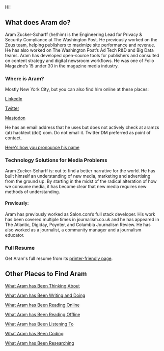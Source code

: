 <!--
**AramZS/AramZS** is a ✨ _special_ ✨ repository because its `README.md` (this file) appears on your GitHub profile.

Here are some ideas to get you started:

- 🔭 I’m currently working on ...
- 🌱 I’m currently learning ...
- 👯 I’m looking to collaborate on ...
- 🤔 I’m looking for help with ...
- 💬 Ask me about ...
- 📫 How to reach me: ...
- 😄 Pronouns: ...
- ⚡ Fun fact: ...
-->

Hi!

## What does Aram do?


Aram Zucker-Scharff (he/him) is the Engineering Lead for Privacy & Security Compliance at The Washington Post. He previously worked on the Zeus team, helping publishers to maximize site performance and revenue. He has also worked on The Washington Post’s Ad Tech R&D and Big Data teams. Aram has developed open-source tools for publishers and consulted on content strategy and digital newsroom workflows. He was one of Folio Magazine’s 15 under 30 in the magazine media industry. 


### Where is Aram?

Mostly New York City, but you can also find him online at these places:

[LinkedIn](http://bit.ly/aramzs)

[Twitter](http://twitter.com/chronotope)

<a rel="me" href="https://indieweb.social/@Chronotope">Mastodon</a>

He has an email address that he uses but does not actively check at aramzs (at) hacktext (dot) com. Do not email it. Twitter DM preferred as point of contact. 

[Here's how you pronounce his name](https://github.com/AramZS/aramzs.github.io/blob/master/_includes/aram-name.mp3?raw=true)

### Technology Solutions for Media Problems

Aram Zucker-Scharff is: out to find a better narrative for the world. He has built himself an understanding of new media, marketing and advertising from the ground up. By starting in the midst of the radical alteration of how we consume media, it has become clear that new media requires new methods of understanding.

#### Previously:

Aram has previously worked as Salon.com’s full stack developer. His work has been covered multiple times in journalism.co.uk and he has appeared in The Atlantic, Digiday, Poynter, and Columbia Journalism Review. He has also worked as a journalist, a community manager and a journalism educator.

### Full Resume

Get Aram's full resume from its [printer-friendly page](https://aramzs.github.io/resume/).

## Other Places to Find Aram

[What Aram has Been Thinking About](https://aramzs.github.io/)

[What Aram has Been Writing and Doing](http://aramzs.me)

[What Aram has Been Reading Online](http://chronoto.pe)

[What Aram has Been Reading Offline](https://www.goodreads.com/user/show/1244876-aram)

[What Aram has Been Listening To](https://www.last.fm/user/Shade0)

[What Aram has Been Coding](https://fightwithtools.dev/)

[What Aram has Been Researching](https://context.center/)
